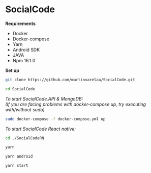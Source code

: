 # SocialCode

**Requirements**

* Docker
* Docker-compose
* Yarn
* Android SDK
* JAVA
* Npm 16.1.0

**Set up**  
```bash
git clone https://github.com/martinvarelaa/SocialCode.git
````

```bash
cd SocialCode
````
_To start SocialCode.API & MongoDB:_  
_(If you are facing problems with docker-compose up, try executing with/without sudo)_

```bash
sudo docker-compose -f docker-compose.yml up
````  
_To start SocialCode React native:_

```bash
cd ./SocialCodeRN
````
```bash
yarn
````
```bash
yarn android
````

```bash
yarn start
````
